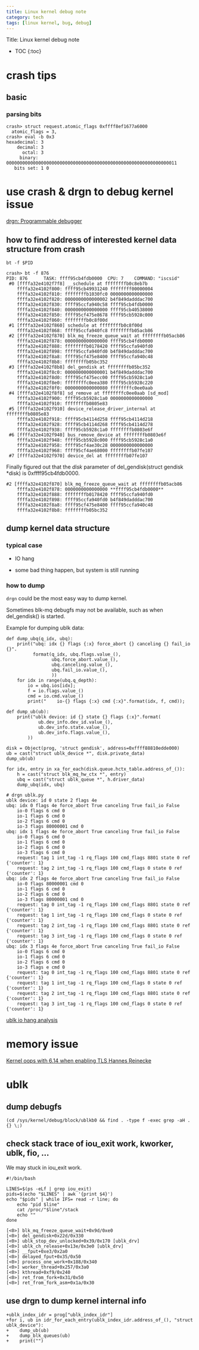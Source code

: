 ```yaml
---
title: Linux kernel debug note
category: tech
tags: [linux kernel, bug, debug]
---
```


Title: Linux kernel debug note

* TOC
{:toc}


# crash tips

## basic

### parsing bits

```
crash> struct request.atomic_flags 0xffff8ef1677a6000 
  atomic_flags = 3,
crash> eval -b 0x3
hexadecimal: 3  
    decimal: 3  
      octal: 3
     binary: 0000000000000000000000000000000000000000000000000000000000000011
   bits set: 1 0
```


# use crash & drgn to debug kernel issue

[drgn: Programmable debugger](https://github.com/osandov/drgn)


## how to find address of interested kernel data structure from crash

```
bt -f $PID
```

```
crash> bt -f 876
PID: 876      TASK: ffff95cb4fdb0000  CPU: 7    COMMAND: "iscsid"
 #0 [ffffa32e4102f7f8] __schedule at ffffffffb0c8eb7b
    ffffa32e4102f800: ffff95cb49931240 ffffffff00000004
    ffffa32e4102f810: ffffffffb1030fc0 0000000000000000
    ffffa32e4102f820: 0000000000000002 b4f849dadddac700
    ffffa32e4102f830: ffff95ccfa940c58 ffff95cb4fdb0000
    ffffa32e4102f840: 0000000000000000 ffff95cb40538000
    ffffa32e4102f850: ffff95cf475e8678 ffff95cb5928c000
    ffffa32e4102f860: ffffffffb0c8f00d
 #1 [ffffa32e4102f860] schedule at ffffffffb0c8f00d
    ffffa32e4102f868: ffff95ccfa940fc8 ffffffffb05acb86
 #2 [ffffa32e4102f870] blk_mq_freeze_queue_wait at ffffffffb05acb86
    ffffa32e4102f878: 0000000000000000 ffff95cb4fdb0000
    ffffa32e4102f888: ffffffffb0178420 ffff95ccfa940fd0
    ffffa32e4102f898: ffff95ccfa940fd0 b4f849dadddac700
    ffffa32e4102f8a8: ffff95cf475e8400 ffff95ccfa940c48
    ffffa32e4102f8b8: ffffffffb05bc352
 #3 [ffffa32e4102f8b8] del_gendisk at ffffffffb05bc352
    ffffa32e4102f8c0: 0000000000000001 b4f849dadddac700
    ffffa32e4102f8d0: ffff95cf475ecc00 ffff95cb5928c1a0
    ffffa32e4102f8e0: ffffffffc0eea380 ffff95cb5928c220
    ffffa32e4102f8f0: 0000000000000080 ffffffffc0ee0aab
 #4 [ffffa32e4102f8f8] sd_remove at ffffffffc0ee0aab [sd_mod]
    ffffa32e4102f900: ffff95cb5928c1a0 0000000000000000
    ffffa32e4102f910: ffffffffb0805e83
 #5 [ffffa32e4102f910] device_release_driver_internal at ffffffffb0805e83
    ffffa32e4102f918: ffff95cb4114d258 ffff95cb4114d218
    ffffa32e4102f928: ffff95cb4114d268 ffff95cb4114d278
    ffffa32e4102f938: ffff95cb5928c1a0 ffffffffb0803e6f
 #6 [ffffa32e4102f940] bus_remove_device at ffffffffb0803e6f
    ffffa32e4102f948: ffff95cb5928c000 ffff95cb5928c1a0
    ffffa32e4102f958: ffff95cf4ae30c28 0000000000000000
    ffffa32e4102f968: ffff95cf4ae68000 ffffffffb07fe107
 #7 [ffffa32e4102f970] device_del at ffffffffb07fe107
```

Finally figured out that the *disk* parameter of del_gendisk(struct gendisk *disk)
is 0xffff95cb4fdb0000.

```
#2 [ffffa32e4102f870] blk_mq_freeze_queue_wait at ffffffffb05acb86
    ffffa32e4102f878: 0000000000000000 **ffff95cb4fdb0000**
    ffffa32e4102f888: ffffffffb0178420 ffff95ccfa940fd0
    ffffa32e4102f898: ffff95ccfa940fd0 b4f849dadddac700
    ffffa32e4102f8a8: ffff95cf475e8400 ffff95ccfa940c48
    ffffa32e4102f8b8: ffffffffb05bc352
```

## dump kernel data structure

### typical case

- IO hang

- some bad thing happen, but system is still running

### how to dump

`drgn` could be the most easy way to dump kernel.

Sometimes blk-mq debugfs may not be available, such as when del_gendisk()
is started.

Example for dumping ublk data:

```
def dump_ubq(q_idx, ubq):
    print("ubq: idx {} flags {:x} force_abort {} canceling {} fail_io {}".
          format(q_idx, ubq.flags.value_(),
                 ubq.force_abort.value_(),
                 ubq.canceling.value_(),
                 ubq.fail_io.value_(),
                 ))
    for idx in range(ubq.q_depth):
        io = ubq.ios[idx];
        f = io.flags.value_()
        cmd = io.cmd.value_()
        print("    io-{} flags {:x} cmd {:x}".format(idx, f, cmd));

def dump_ub(ub):
    print("ublk device: id {} state {} flags {:x}".format(
            ub.dev_info.dev_id.value_(),
            ub.dev_info.state.value_(),
            ub.dev_info.flags.value_(),
        ))

disk = Object(prog, 'struct gendisk', address=0xffff88810edde000)
ub = cast("struct ublk_device *", disk.private_data)
dump_ub(ub)

for idx, entry in xa_for_each(disk.queue.hctx_table.address_of_()):
    h = cast("struct blk_mq_hw_ctx *", entry)
    ubq = cast("struct ublk_queue *", h.driver_data)
    dump_ubq(idx, ubq)
```

```
# drgn ublk.py
ublk device: id 0 state 2 flags 4e
ubq: idx 0 flags 4e force_abort True canceling True fail_io False
    io-0 flags 6 cmd 0
    io-1 flags 6 cmd 0
    io-2 flags 6 cmd 0
    io-3 flags 80000001 cmd 0
ubq: idx 1 flags 4e force_abort True canceling True fail_io False
    io-0 flags 6 cmd 0
    io-1 flags 6 cmd 0
    io-2 flags 6 cmd 0
    io-3 flags 6 cmd 0
    request: tag 1 int_tag -1 rq_flags 100 cmd_flags 8801 state 0 ref {'counter': 1}
    request: tag 2 int_tag -1 rq_flags 100 cmd_flags 0 state 0 ref {'counter': 1}
ubq: idx 2 flags 4e force_abort True canceling True fail_io False
    io-0 flags 80000001 cmd 0
    io-1 flags 6 cmd 0
    io-2 flags 6 cmd 0
    io-3 flags 80000001 cmd 0
    request: tag 0 int_tag -1 rq_flags 100 cmd_flags 8801 state 0 ref {'counter': 1}
    request: tag 1 int_tag -1 rq_flags 100 cmd_flags 0 state 0 ref {'counter': 1}
    request: tag 2 int_tag -1 rq_flags 100 cmd_flags 8801 state 0 ref {'counter': 1}
    request: tag 3 int_tag -1 rq_flags 100 cmd_flags 0 state 0 ref {'counter': 1}
ubq: idx 3 flags 4e force_abort True canceling True fail_io False
    io-0 flags 6 cmd 0
    io-1 flags 6 cmd 0
    io-2 flags 6 cmd 0
    io-3 flags e cmd 0
    request: tag 0 int_tag -1 rq_flags 100 cmd_flags 8801 state 0 ref {'counter': 1}
    request: tag 1 int_tag -1 rq_flags 100 cmd_flags 0 state 0 ref {'counter': 1}
    request: tag 2 int_tag -1 rq_flags 100 cmd_flags 8801 state 0 ref {'counter': 1}
    request: tag 3 int_tag -1 rq_flags 100 cmd_flags 0 state 0 ref {'counter': 1}
```
[ublk io hang analysis](https://ming1.github.io/tech/ublk-notes#io-hang-when-running-stress-remove-test-with-heavy-io)



# memory issue

[Kernel oops with 6.14 when enabling TLS Hannes Reinecke](https://lore.kernel.org/linux-block/08c29e4b-2f71-4b6d-8046-27e407214d8c@suse.com/)



# ublk

## dump debugfs

```
(cd /sys/kernel/debug/block/ublkb0 && find . -type f -exec grep -aH . {} \;)
```


## check stack trace of iou_exit work, kworker, ublk, fio, ...

We may stuck in iou_exit work.

```
#!/bin/bash

LINES=$(ps -eLf | grep iou_exit)
pids=$(echo "$LINES" | awk '{print $4}')
echo "$pids" | while IFS= read -r line; do
	echo "pid $line"
	cat /proc/"$line"/stack
	echo ""
done
```

```
[<0>] blk_mq_freeze_queue_wait+0x9d/0xe0
[<0>] del_gendisk+0x22d/0x330
[<0>] ublk_stop_dev_unlocked+0x39/0x170 [ublk_drv]
[<0>] ublk_ch_release+0x13e/0x3e0 [ublk_drv]
[<0>] __fput+0xe3/0x2a0
[<0>] delayed_fput+0x35/0x50
[<0>] process_one_work+0x188/0x340
[<0>] worker_thread+0x257/0x3a0
[<0>] kthread+0xf9/0x240
[<0>] ret_from_fork+0x31/0x50
[<0>] ret_from_fork_asm+0x1a/0x30
```

## use drgn to dump kernel internal info

```
+ublk_index_idr = prog["ublk_index_idr"]
+for i, ub in idr_for_each_entry(ublk_index_idr.address_of_(), "struct ublk_device"):
+    dump_ub(ub)
+    dump_blk_queues(ub)
+    print("")
```

